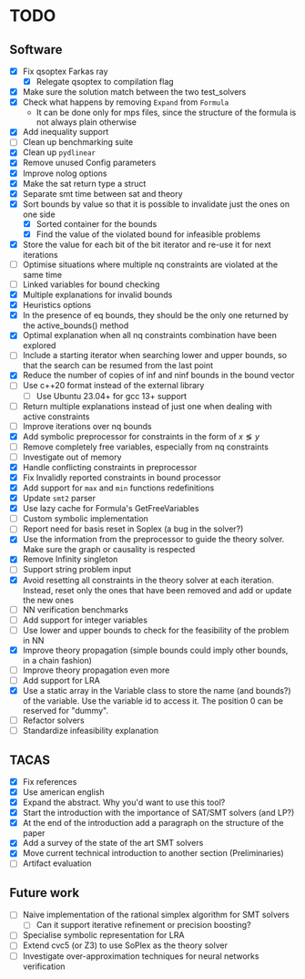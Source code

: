 # TODO

## Software

- [x] Fix qsoptex Farkas ray
    - [x] Relegate qsoptex to compilation flag
- [x] Make sure the solution match between the two test_solvers
- [x] Check what happens by removing `Expand` from `Formula`
    - It can be done only for mps files, since the structure of the formula is not always plain otherwise
- [x] Add inequality support
- [ ] Clean up benchmarking suite
- [x] Clean up `pydlinear`
- [x] Remove unused Config parameters
- [x] Improve nolog options
- [x] Make the sat return type a struct
- [x] Separate smt time between sat and theory
- [x] Sort bounds by value so that it is possible to invalidate just the ones on one side
    - [x] Sorted container for the bounds
    - [x] Find the value of the violated bound for infeasible problems
- [x] Store the value for each bit of the bit iterator and re-use it for next iterations
- [ ] Optimise situations where multiple nq constraints are violated at the same time
- [ ] Linked variables for bound checking
- [x] Multiple explanations for invalid bounds
- [x] Heuristics options
- [x] In the presence of eq bounds, they should be the only one returned by the active_bounds() method
- [x] Optimal explanation when all nq constraints combination have been explored
- [ ] Include a starting iterator when searching lower and upper bounds, so that the search can be resumed from the last
  point
- [x] Reduce the number of copies of inf and ninf bounds in the bound vector
- [ ] Use c++20 format instead of the external library
    - [ ] Use Ubuntu 23.04+ for gcc 13+ support
- [ ] Return multiple explanations instead of just one when dealing with active constraints
- [ ] Improve iterations over nq bounds
- [x] Add symbolic preprocessor for constraints in the form of $x \lessgtr y$
- [ ] Remove completely free variables, especially from nq constraints
- [ ] Investigate out of memory
- [x] Handle conflicting constraints in preprocessor
- [x] Fix Invalidly reported constraints in bound processor
- [x] Add support for `max` and `min` functions redefinitions
- [x] Update `smt2` parser
- [x] Use lazy cache for Formula's GetFreeVariables
- [ ] Custom symbolic implementation
- [ ] Report need for basis reset in Soplex (a bug in the solver?)
- [x] Use the information from the preprocessor to guide the theory solver. Make sure the graph or causality is
  respected
- [x] Remove Infinity singleton
- [ ] Support string problem input
- [x] Avoid resetting all constraints in the theory solver at each iteration. Instead, reset only the ones that have
  been removed and add or update the new ones
- [ ] NN verification benchmarks
- [ ] Add support for integer variables
- [ ] Use lower and upper bounds to check for the feasibility of the problem in NN
- [x] Improve theory propagation (simple bounds could imply other bounds, in a chain fashion)
- [ ] Improve theory propagation even more
- [ ] Add support for LRA
- [x] Use a static array in the Variable class to store the name (and bounds?) of the variable. Use the variable id to
  access it. The position 0 can be reserved for "dummy".
- [ ] Refactor solvers
- [ ] Standardize infeasibility explanation

## TACAS

- [x] Fix references
- [x] Use american english
- [x] Expand the abstract. Why you'd want to use this tool?
- [x] Start the introduction with the importance of SAT/SMT solvers (and LP?)
- [x] At the end of the introduction add a paragraph on the structure of the paper
- [x] Add a survey of the state of the art SMT solvers
- [x] Move current technical introduction to another section (Preliminaries)
- [ ] Artifact evaluation

## Future work

- [ ] Naive implementation of the rational simplex algorithm for SMT solvers
  - [ ] Can it support iterative refinement or precision boosting?
- [ ] Specialise symbolic representation for LRA
- [ ] Extend cvc5 (or Z3) to use SoPlex as the theory solver
- [ ] Investigate over-approximation techniques for neural networks verification
